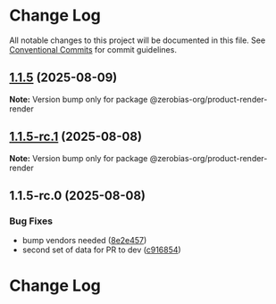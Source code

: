 # Change Log

All notable changes to this project will be documented in this file.
See [Conventional Commits](https://conventionalcommits.org) for commit guidelines.

## [1.1.5](https://github.com/zerobias-org/product/compare/@zerobias-org/product-render-render@1.1.5-rc.1...@zerobias-org/product-render-render@1.1.5) (2025-08-09)

**Note:** Version bump only for package @zerobias-org/product-render-render





## [1.1.5-rc.1](https://github.com/zerobias-org/product/compare/@zerobias-org/product-render-render@1.1.5-rc.0...@zerobias-org/product-render-render@1.1.5-rc.1) (2025-08-08)

**Note:** Version bump only for package @zerobias-org/product-render-render





## 1.1.5-rc.0 (2025-08-08)


### Bug Fixes

* bump vendors needed ([8e2e457](https://github.com/zerobias-org/product/commit/8e2e457e0b5d7141a05e8f2c178bc2854f2b7178))
* second set of data for PR to dev ([c916854](https://github.com/zerobias-org/product/commit/c916854bcf229b1c2042ffdea18472d66a061aaf))





# Change Log
